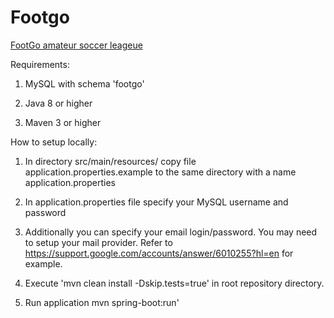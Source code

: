 # Footgo
[FootGo amateur soccer leageue](https://footgo-league.com/)

Requirements: 

1. MySQL with schema 'footgo'

2. Java 8 or higher

3. Maven 3 or higher


How to setup locally:
 1. In directory src/main/resources/ copy file application.properties.example to the same directory with a name application.properties
 
 2. In application.properties file specify your MySQL username and password
 
 3. Additionally you can specify your email login/password. You may need to setup your mail provider. Refer to https://support.google.com/accounts/answer/6010255?hl=en for example. 
 
 4. Execute 'mvn clean install -Dskip.tests=true' in root repository directory.
 
 5. Run application mvn spring-boot:run'
 